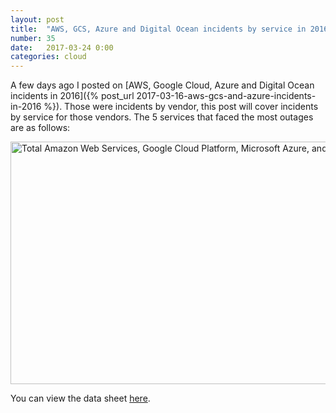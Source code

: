 ```yaml
---
layout: post
title:  "AWS, GCS, Azure and Digital Ocean incidents by service in 2016"
number: 35
date:   2017-03-24 0:00
categories: cloud
---
```


A few days ago I posted on [AWS, Google Cloud, Azure and Digital Ocean incidents in 2016]({% post_url 2017-03-16-aws-gcs-and-azure-incidents-in-2016 %}). Those were incidents by vendor, this post will cover incidents by service for those vendors. The 5 services that faced the most outages are as follows:

<img src="{{ site.images-path | prepend: site.baseurl | prepend: site.url }}total-aws-gcs-azure-and-digital-ocean-incidents-by-service-2016.jpg" width="800" height="388" alt="Total Amazon Web Services, Google Cloud Platform, Microsoft Azure, and Digital Ocean service incidents in 2016.">

You can view the data sheet [here](https://docs.google.com/spreadsheets/d/1Q47ci1dtfYOxndAYq4CVRMNJtPqhHgEkqv53ViW86-c/edit?usp=sharing).
